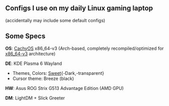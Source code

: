 ## Configs I use on my daily Linux gaming laptop
(accidentally may include some default configs)

## Some Specs
**OS**: [CachyOS](https://github.com/CachyOS) x86_64-v3 (Arch-based, completely recompiled/optimized for [x86_64-v3](https://www.phoronix.com/news/GCC-11-x86-64-Feature-Levels) architecture)

**DE**: KDE Plasma 6 Wayland
- Themes, Colors: [Sweet](https://store.kde.org/p/1294174){-Dark,-transparent}
- Cursor theme: Breeze (black)
    
**HW**: Asus ROG Strix G513 Advantage Edition (AMD GPU)

**DM**: LightDM + Slick Greeter
